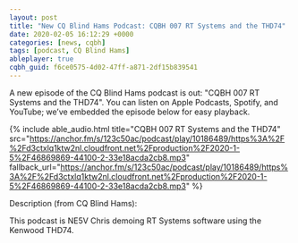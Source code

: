 ```yaml
---
layout: post
title: "New CQ Blind Hams Podcast: CQBH 007 RT Systems and the THD74"
date: 2020-02-05 16:12:29 +0000
categories: [news, cqbh]
tags: [podcast, CQ Blind Hams]
ableplayer: true
cqbh_guid: f6ce0575-4d02-47ff-a871-2df15b839541
---
```


A new episode of the CQ Blind Hams podcast is out: "CQBH 007 RT Systems and the THD74". You can listen on Apple Podcasts, Spotify, and YouTube; we’ve embedded the episode below for easy playback.

{% include able_audio.html title="CQBH 007 RT Systems and the THD74" src="https://anchor.fm/s/123c50ac/podcast/play/10186489/https%3A%2F%2Fd3ctxlq1ktw2nl.cloudfront.net%2Fproduction%2F2020-1-5%2F46869869-44100-2-33e18acda2cb8.mp3" fallback_url="https://anchor.fm/s/123c50ac/podcast/play/10186489/https%3A%2F%2Fd3ctxlq1ktw2nl.cloudfront.net%2Fproduction%2F2020-1-5%2F46869869-44100-2-33e18acda2cb8.mp3" %}

Description (from CQ Blind Hams):

<p>This podcast is NE5V Chris demoing RT Systems software using the Kenwood THD74.</p>
